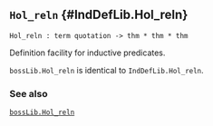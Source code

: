 ## `Hol_reln` {#IndDefLib.Hol_reln}


```
Hol_reln : term quotation -> thm * thm * thm
```



Definition facility for inductive predicates.


`bossLib.Hol_reln` is identical to `IndDefLib.Hol_reln`.

### See also

[`bossLib.Hol_reln`](#bossLib.Hol_reln)

